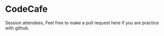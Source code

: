 # CodeCafe
Session attendees, Feel free to make a pull request here if you are practice with github.
